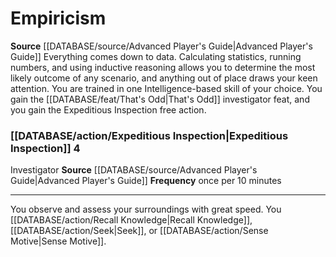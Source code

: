 ﻿---
id: '2'
name: Empiricism
rarity: Common
source: '[[DATABASE/source/Advanced Player''s Guide|Advanced Player''s Guide]]'
type: Investigator Methodology

---
# Empiricism

**Source** [[DATABASE/source/Advanced Player's Guide|Advanced Player's Guide]] 
Everything comes down to data. Calculating statistics, running numbers, and using inductive reasoning allows you to determine the most likely outcome of any scenario, and anything out of place draws your keen attention.
 You are trained in one Intelligence-based skill of your choice. You gain the [[DATABASE/feat/That's Odd|That's Odd]] investigator feat, and you gain the Expeditious Inspection free action.

### [[DATABASE/action/Expeditious Inspection|Expeditious Inspection]] <span class="action-icon">4</span>

<span class="item-trait">Investigator</span>
**Source** [[DATABASE/source/Advanced Player's Guide|Advanced Player's Guide]] 
**Frequency** once per 10 minutes

---
You observe and assess your surroundings with great speed. You [[DATABASE/action/Recall Knowledge|Recall Knowledge]], [[DATABASE/action/Seek|Seek]], or [[DATABASE/action/Sense Motive|Sense Motive]].